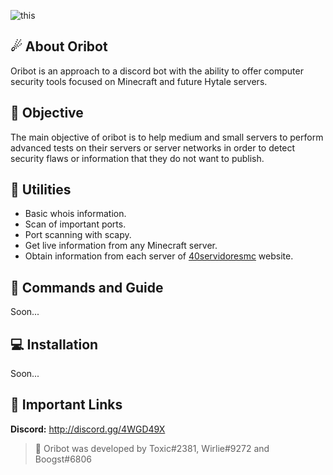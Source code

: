 ![this](https://img.shields.io/badge/Status-Under%20Development-lightgreen?style=for-the-badge)

## ☄ About Oribot
Oribot is an approach to a discord bot with the ability to offer computer security tools focused on Minecraft and future Hytale servers.

## 🎯 Objective
The main objective of oribot is to help medium and small servers to perform advanced tests on their servers or server networks in order to detect security flaws or information that they do not want to publish.

## 📒 Utilities
- Basic whois information.
- Scan of important ports.
- Port scanning with scapy.
- Get live information from any Minecraft server.
- Obtain information from each server of [40servidoresmc](https://www.40servidoresmc.es/) website.

## 🤖 Commands and Guide
Soon...

## 💻 Installation
Soon...

## 🔗 Important Links

**Discord:** http://discord.gg/4WGD49X

> 🔧 Oribot was developed by Toxic#2381, Wirlie#9272 and Boogst#6806
